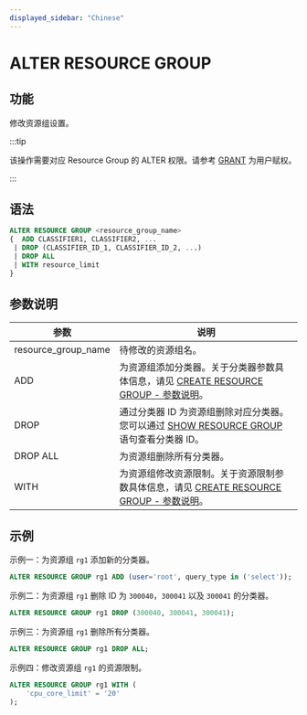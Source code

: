 ```yaml
---
displayed_sidebar: "Chinese"
---
```


# ALTER RESOURCE GROUP

## 功能

修改资源组设置。

:::tip

该操作需要对应 Resource Group 的 ALTER 权限。请参考 [GRANT](../account-management/GRANT.md) 为用户赋权。

:::

## 语法

```SQL
ALTER RESOURCE GROUP <resource_group_name>
{  ADD CLASSIFIER1, CLASSIFIER2, ...
 | DROP (CLASSIFIER_ID_1, CLASSIFIER_ID_2, ...)
 | DROP ALL
 | WITH resource_limit 
}
```

## 参数说明

| **参数**            | **说明**                                                     |
| ------------------- | ------------------------------------------------------------ |
| resource_group_name | 待修改的资源组名。                                           |
| ADD                 | 为资源组添加分类器。关于分类器参数具体信息，请见 [CREATE RESOURCE GROUP - 参数说明](../../../sql-reference/sql-statements/Administration/CREATE_RESOURCE_GROUP.md)。 |
| DROP                | 通过分类器 ID 为资源组删除对应分类器。您可以通过 [SHOW RESOURCE GROUP](../../../sql-reference/sql-statements/Administration/SHOW_RESOURCE_GROUP.md) 语句查看分类器 ID。 |
| DROP ALL            | 为资源组删除所有分类器。                                     |
| WITH                | 为资源组修改资源限制。关于资源限制参数具体信息，请见 [CREATE RESOURCE GROUP - 参数说明](../../../sql-reference/sql-statements/Administration/CREATE_RESOURCE_GROUP.md)。 |

## 示例

示例一：为资源组 `rg1` 添加新的分类器。

```SQL
ALTER RESOURCE GROUP rg1 ADD (user='root', query_type in ('select'));
```

示例二：为资源组 `rg1` 删除 ID 为 `300040`，`300041` 以及 `300041` 的分类器。

```SQL
ALTER RESOURCE GROUP rg1 DROP (300040, 300041, 300041);
```

示例三：为资源组 `rg1` 删除所有分类器。

```SQL
ALTER RESOURCE GROUP rg1 DROP ALL;
```

示例四：修改资源组 `rg1` 的资源限制。

```SQL
ALTER RESOURCE GROUP rg1 WITH (
    'cpu_core_limit' = '20'
);
```
